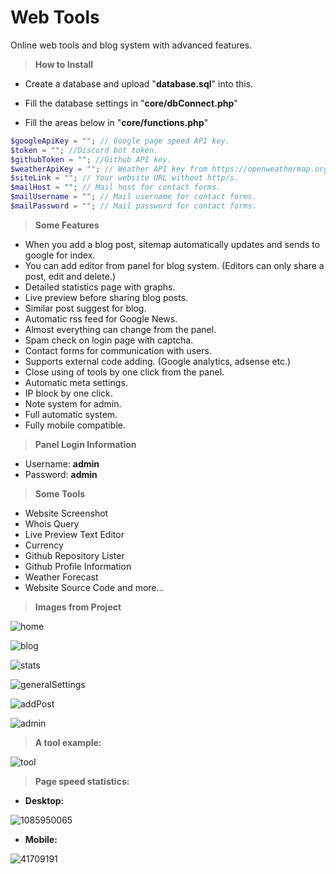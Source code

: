 # Web Tools
 Online web tools and blog system with advanced features.

> **How to Install**

- Create a database and upload "**database.sql**" into this.

- Fill the database settings in "**core/dbConnect.php**"

- Fill the areas below in "**core/functions.php**"
```php
$googleApiKey = ""; // Google page speed API key.
$token = ""; //Discord bot token.
$githubToken = ""; //Github API key.
$weatherApiKey = ""; // Weather API key from https://openweathermap.org/api.
$siteLink = ""; // Your website URL without http/s.
$mailHost = ""; // Mail host for contact forms.
$mailUsername = ""; // Mail username for contact forms.
$mailPassword = ""; // Mail password for contact forms.
```

> **Some Features**

- When you add a blog post, sitemap automatically updates and sends to google for index.
- You can add editor from panel for blog system. (Editors can only share a post, edit and delete.)
- Detailed statistics page with graphs.
- Live preview before sharing blog posts.
- Similar post suggest for blog.
- Automatic rss feed for Google News.
- Almost everything can change from the panel.
- Spam check on login page with captcha.
- Contact forms for communication with users.
- Supports external code adding. (Google analytics, adsense etc.)
- Close using of tools by one click from the panel.
- Automatic meta settings.
- IP block by one click.
- Note system for admin.
- Full automatic system.
- Fully mobile compatible.

> **Panel Login Information**

- Username: **admin**
- Password: **admin**

> **Some Tools**

- Website Screenshot
- Whois Query
- Live Preview Text Editor
- Currency
- Github Repository Lister
- Github Profile Information
- Weather Forecast
- Website Source Code and more...

> **Images from Project**

![home](https://user-images.githubusercontent.com/52746944/189879779-90dc710e-77b9-4e36-811b-e6938e57fff6.png)

![blog](https://user-images.githubusercontent.com/52746944/189879808-082d2b50-822c-47ef-96d7-9badc7d5c1b8.png)

![stats](https://user-images.githubusercontent.com/52746944/189879790-341a3d82-d2ee-4216-8cdb-fde00dafa395.png)

![generalSettings](https://user-images.githubusercontent.com/52746944/189879873-38b130b7-186c-42b4-b68c-8a67259c4a12.png)

![addPost](https://user-images.githubusercontent.com/52746944/189879749-890e75e6-0345-443a-b0ba-aff298e81c11.png)

![admin](https://user-images.githubusercontent.com/52746944/189879845-5f32fb85-af3c-4244-8e75-346181a56dc6.png)

> **A tool example:**

![tool](https://user-images.githubusercontent.com/52746944/189879895-ac4efd4d-732d-4ae7-9760-b82d60074342.png)

> **Page speed statistics:**

- **Desktop:**

![1085950065](https://user-images.githubusercontent.com/52746944/189887804-e5d76cc0-f76d-488c-9a42-1a0e00c99fcd.png)

- **Mobile:**

![41709191](https://user-images.githubusercontent.com/52746944/189887900-32b275f0-33df-473d-b274-c7c8aaa79aa0.png)

